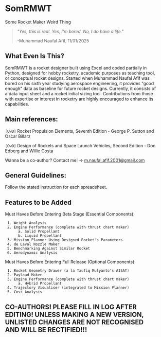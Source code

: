 # SomRMWT
Some Rocket Maker Weird Thing

> _"Yes, this is real. Yes, I'm bored. No, I do have a life."_
> 
> -Muhammad Naufal Afif, 11/01/2025

## What Even Is This?

SomRMWT is a rocket designer built using Excel and coded partially in Python, designed for hobby rocketry, academic purposes as teaching tool, or conceptual rocket designs. Started when Muhammad Naufal Afif was bored on his sixth year studying aerospace engineering, it provides "good enough" data as baseline for future rocket designs. Currently, it consists of a data input sheet and a rocket initial sizing tool. Contributions from those with expertise or interest in rocketry are highly encouraged to enhance its capabilities.

## Main references: 

`[UwU]` Rocket Propulsion Elements, Seventh Edition - George P. Sutton and Oscar Billarz

`[OwO]` Design of Rockets and Space Launch Vehicles, Second Edition - Don Edberg and Willie Costa

Wanna be a co-author? Contact me! -> m.naufal.afif.2001@gmail.com

## General Guidelines: 

Follow the stated instruction for each spreadsheet. 

## Features to be Added

Must Haves Before Entering Beta Stage (Essential Components): 

     1. Weight Analysis
     2. Engine Performance (complete with thrust chart maker)
          a. Solid Propellant 
          b. Liquid Propellant
     3. Mission Planner Using Designed Rocket's Parameters
     4. de Laval Nozzle Maker
     5. Benchmarking Against Similar Rocket
     6. Aerodynamic Analysis

Must Haves Before Entering Full Release (Optional Components): 

     1. Rocket Geometry Drawer (a la Taufiq Mulyanto's AISAT)
     2. Payload Maker
     3. Engine Performance (complete with thrust chart maker)
          a. Hybrid Propellant 
     4. Trajectory Visualiser (integrated to Mission Planner)
     5. Cost Analysis
     
## CO-AUTHORS! PLEASE FILL IN LOG AFTER EDITING! UNLESS MAKING A NEW VERSION, UNLISTED CHANGES ARE NOT RECOGNISED AND WILL BE RECTIFIED!!!
